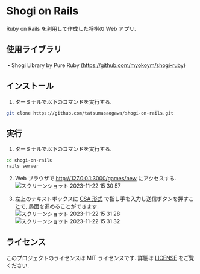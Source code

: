 # Shogi on Rails
Ruby on Rails を利用して作成した将棋の Web アプリ.

## 使用ライブラリ
・Shogi Library by Pure Ruby (https://github.com/myokoym/shogi-ruby)

## インストール
1. ターミナルで以下のコマンドを実行する.

```zsh
git clone https://github.com/tatsumasaogawa/shogi-on-rails.git
```

## 実行
1. ターミナルで以下のコマンドを実行する.

```zsh
cd shogi-on-rails
rails server
```

2. Web ブラウザで http://127.0.0.1:3000/games/new にアクセスする.
![スクリーンショット 2023-11-22 15 30 57](https://github.com/tatsumasaogawa/shogi-on-rails/assets/134250566/0cea8eab-ccdc-4b91-8b6e-8369713d8848)

3. 左上のテキストボックスに [CSA 形式](http://www2.computer-shogi.org/protocol/record_v22.html) で指し手を入力し送信ボタンを押すことで, 局面を進めることができます.
![スクリーンショット 2023-11-22 15 31 28](https://github.com/tatsumasaogawa/shogi-on-rails/assets/134250566/cd645ba3-50e2-4fa9-bb2d-3f4b6c9ee154)
![スクリーンショット 2023-11-22 15 31 32](https://github.com/tatsumasaogawa/shogi-on-rails/assets/134250566/3439c209-4f66-4cfa-af77-bab9b6f923d4)

## ライセンス
このプロジェクトのライセンスは MIT ライセンスです. 詳細は [LICENSE] をご覧ください.

[LICENSE]: https://github.com/tatsumasaogawa/shogi-on-rails/blob/main/LICENSE
